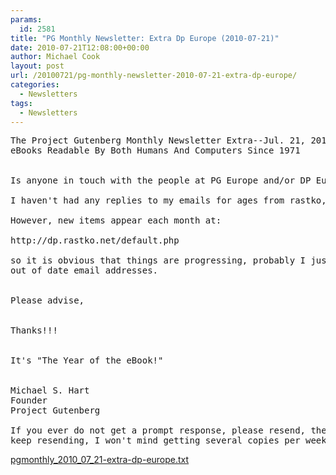 ```yaml
---
params:
  id: 2581
title: "PG Monthly Newsletter: Extra Dp Europe (2010-07-21)"
date: 2010-07-21T12:08:00+00:00
author: Michael Cook
layout: post
url: /20100721/pg-monthly-newsletter-2010-07-21-extra-dp-europe/
categories:
  - Newsletters
tags:
  - Newsletters
---
```

<pre>The Project Gutenberg Monthly Newsletter Extra--Jul. 21, 2010
eBooks Readable By Both Humans And Computers Since 1971


Is anyone in touch with the people at PG Europe and/or DP Europe?

I haven't had any replies to my emails for ages from rastko, etc.

However, new items appear each month at:

http://dp.rastko.net/default.php

so it is obvious that things are progressing, probably I just had
out of date email addresses.


Please advise,


Thanks!!!


It's "The Year of the eBook!"


Michael S. Hart
Founder
Project Gutenberg

If you ever do not get a prompt response, please resend, then
keep resending, I won't mind getting several copies per week.
</pre>

<a href="/nl_archives/2010/pgmonthly_2010_07_21-extra-dp-europe.txt" target="_blank" rel="nofollow">pgmonthly_2010_07_21-extra-dp-europe.txt</a>
